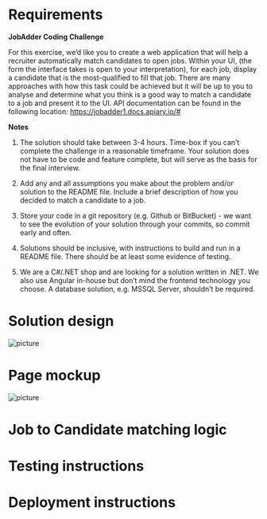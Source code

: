 # Requirements

**JobAdder Coding Challenge**

For this exercise, we’d like you to create a web application that will help a recruiter automatically match candidates to open jobs. 
Within your UI, (the form the interface takes is open to your interpretation), for each job, display a candidate that is the most-qualified to fill that job.
There are many approaches with how this task could be achieved but it will be up to you to analyse and determine what you think is a good way to match a candidate to a job and present it to the UI.
API documentation can be found in the following location: https://jobadder1.docs.apiary.io/# 

**Notes**
1.	The solution should take between 3-4 hours. Time-box if you can’t complete the challenge in a reasonable timeframe. Your solution does not have to be code and feature complete, but will serve as the basis for the final interview.

2.	Add any and all assumptions you make about the problem and/or solution to the README file. Include a brief description of how you decided to match a candidate to a job. 

3.	Store your code in a git repository (e.g. Github or BitBucket) - we want to see the evolution of your solution through your commits, so commit early and often.

4.	Solutions should be inclusive, with instructions to build and run in a README file. There should be at least some evidence of testing.

5.	We are a C#/.NET shop and are looking for a solution written in .NET. We also use Angular in-house but don’t mind the frontend technology you choose. 
A database solution, e.g. MSSQL Server, shouldn’t be required.



# Solution design
![picture](docs/img/solution_design.gif=x300)

# Page mockup
![picture](docs/img/page_mockup.gif=x500)

# Job to Candidate matching logic

# Testing instructions

# Deployment instructions
